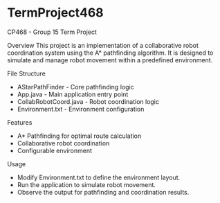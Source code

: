 # TermProject468
CP468 - Group 15 Term Project 

Overview
This project is an implementation of a collaborative robot coordination system using the A* pathfinding algorithm. It is designed to simulate and manage robot movement within a predefined environment.

File Structure
- AStarPathFinder - Core pathfinding logic
- App.java - Main application entry point
- CollabRobotCoord.java - Robot coordination logic
- Environment.txt - Environment configuration

Features
- A* Pathfinding for optimal route calculation
- Collaborative robot coordination
- Configurable environment

Usage
- Modify Environment.txt to define the environment layout.
- Run the application to simulate robot movement.
- Observe the output for pathfinding and coordination results.

